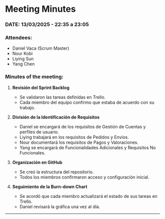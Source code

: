 # Meeting Minutes  

### DATE: 13/03/2025 - 22:35 a 23:05  

### Attendees:  
- Daniel Vaca (Scrum Master)  
- Nour Kobi  
- Liying Sun  
- Yang Chen  

### Minutes of the meeting:  
1. **Revisión del Sprint Backlog**  
   - Se validaron las tareas definidas en Trello.  
   - Cada miembro del equipo confirmo que estaba de acuerdo con su trabajo.  

2. **División de la Identificación de Requisitos**  
   - Daniel se encargará de los requisitos de Gestión de Cuentas y perfiles de usuario.  
   - Liying trabajará en los requisitos de Pedidos y Envíos.  
   - Nour documentará los requisitos de Pagos y Valoraciones.  
   - Yang se encargará de Funcionalidades Adicionales y Requisitos No Funcionales.  

3. **Organización en GitHub**  
   - Se creó la estructura del repositorio.  
   - Todos los miembros confirmaron acceso y configuración inicial.  

4. **Seguimiento de la Burn-down Chart**  
   - Se acordó que cada miembro actualizará el estado de sus tareas en Trello.  
   - Daniel revisará la gráfica una vez al día.  


---
